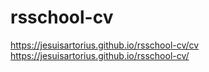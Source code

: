 # rsschool-cv
https://jesuisartorius.github.io/rsschool-cv/cv
https://jesuisartorius.github.io/rsschool-cv/